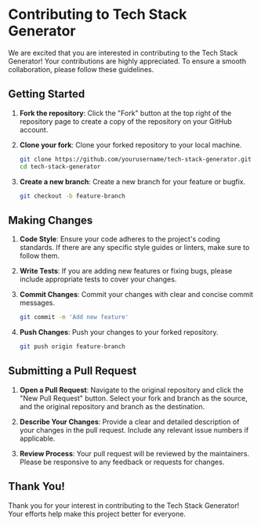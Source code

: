 # Contributing to Tech Stack Generator

We are excited that you are interested in contributing to the Tech Stack Generator! Your contributions are highly appreciated. To ensure a smooth collaboration, please follow these guidelines.

## Getting Started

1. **Fork the repository**: Click the "Fork" button at the top right of the repository page to create a copy of the repository on your GitHub account.

2. **Clone your fork**: Clone your forked repository to your local machine.
    ```sh
    git clone https://github.com/yourusername/tech-stack-generator.git
    cd tech-stack-generator
    ```

3. **Create a new branch**: Create a new branch for your feature or bugfix.
    ```sh
    git checkout -b feature-branch
    ```

## Making Changes

1. **Code Style**: Ensure your code adheres to the project's coding standards. If there are any specific style guides or linters, make sure to follow them.

2. **Write Tests**: If you are adding new features or fixing bugs, please include appropriate tests to cover your changes.

3. **Commit Changes**: Commit your changes with clear and concise commit messages.
    ```sh
    git commit -m 'Add new feature'
    ```

4. **Push Changes**: Push your changes to your forked repository.
    ```sh
    git push origin feature-branch
    ```

## Submitting a Pull Request

1. **Open a Pull Request**: Navigate to the original repository and click the "New Pull Request" button. Select your fork and branch as the source, and the original repository and branch as the destination.

2. **Describe Your Changes**: Provide a clear and detailed description of your changes in the pull request. Include any relevant issue numbers if applicable.

3. **Review Process**: Your pull request will be reviewed by the maintainers. Please be responsive to any feedback or requests for changes.

## Thank You!

Thank you for your interest in contributing to the Tech Stack Generator! Your efforts help make this project better for everyone.